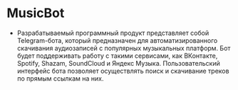 # MusicBot
* Разрабатываемый программный продукт представляет собой Telegram-бота, который предназначен для автоматизированного скачивания аудиозаписей с популярных музыкальных платформ. Бот будет поддерживать работу с такими сервисами, как ВКонтакте, Spotify, Shazam, SoundCloud и Яндекс Музыка. Пользовательский интерфейс бота позволяет осуществлять поиск и скачивание треков по прямым ссылкам на них.
